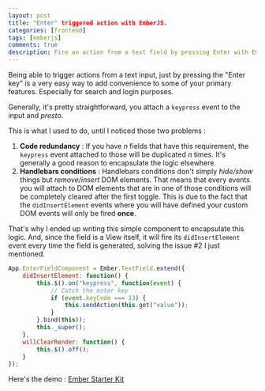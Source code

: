 ```yaml
---
layout: post
title: "Enter" triggered action with EmberJS.
categories: [frontend]
tags: [emberjs]
comments: true
description: Fire an action from a text field by pressing Enter with EmberJS.
---
```


Being able to trigger actions from a text input, just by pressing the "Enter key" is a very easy way to add convenience to some of your primary features. Especially for search and login purposes.

Generally, it's pretty straightforward, you attach a `keypress` event to the input and *presto*.

This is what I used to do, until I noticed those two problems :

1. **Code redundancy** : If you have *n* fields that have this requirement, the `keypress` event attached to those will be duplicated *n* times. It's generally a good reason to encapsulate the logic elsewhere.
1. **Handlebars conditions** : Handlebars conditions don't simply *hide/show* things but *remove/insert* DOM elements. That means that every events you will attach to DOM elements that are in one of those conditions will be completely cleared after the first toggle. This is due to the fact that the `didInsertElement` events where you will have defined your custom DOM events will only be fired **once**.

That's why I ended up writing this simple component to encapsulate this logic. And, since the field is a View itself, it will fire its `didInsertElement` event every time the field is generated, solving the issue #2 I just mentioned.

```JavaScript
App.EnterFieldComponent = Ember.TextField.extend({
    didInsertElement: function() {
        this.$().on("keypress", function(event) {
            // Catch the enter key
            if (event.keyCode === 13) {
                this.sendAction(this.get("value"));
            }
        }.bind(this));
        this._super();
    },
    willClearRender: function() {
        this.$().off();
    }
});
```

Here's the demo :
<a class="jsbin-embed" href="http://emberjs.jsbin.com/bodifu/6/embed?html,js,output">Ember Starter Kit</a><script src="http://static.jsbin.com/js/embed.js"></script>
